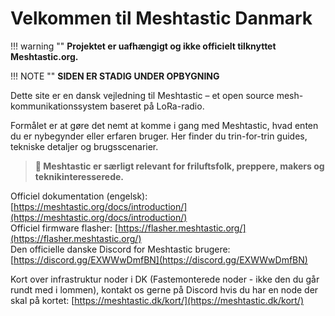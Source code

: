 # Velkommen til Meshtastic Danmark

!!! warning ""
    **Projektet er uafhængigt og ikke officielt tilknyttet Meshtastic.org.**

!!! NOTE ""
    **SIDEN ER STADIG UNDER OPBYGNING**

Dette site er en dansk vejledning til Meshtastic – et open source mesh-kommunikationssystem baseret på LoRa-radio.

Formålet er at gøre det nemt at komme i gang med Meshtastic, hvad enten du er nybegynder eller erfaren bruger. Her finder du trin-for-trin guides, tekniske detaljer og brugsscenarier.

> **📡 Meshtastic er særligt relevant for friluftsfolk, preppere, makers og teknikinteresserede.**

Officiel dokumentation (engelsk): [https://meshtastic.org/docs/introduction/](https://meshtastic.org/docs/introduction/)  
Officiel firmware flasher: [https://flasher.meshtastic.org/](https://flasher.meshtastic.org/)  
Den officielle danske Discord for Meshtastic brugere: [https://discord.gg/EXWWwDmfBN](https://discord.gg/EXWWwDmfBN)

Kort over infrastruktur noder i DK (Fastemonterede noder - ikke den du går rundt med i lommen), kontakt os gerne på Discord hvis du har en node der skal på kortet: [https://meshtastic.dk/kort/](https://meshtastic.dk/kort/)